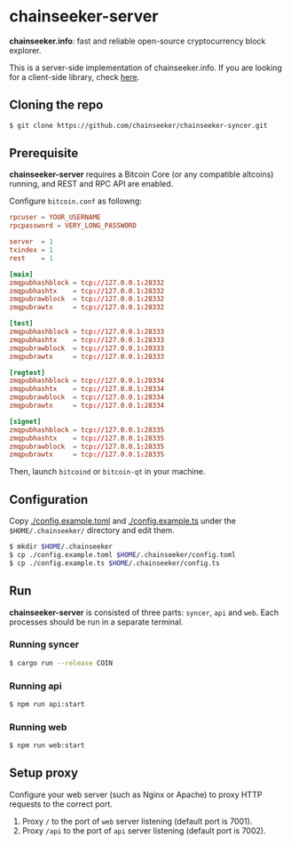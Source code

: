 chainseeker-server
==================

**chainseeker.info**: fast and reliable open-source cryptocurrency block explorer.

This is a server-side implementation of chainseeker.info.
If you are looking for a client-side library, check [here](https://github.com/chainseeker/chainseeker-client).

Cloning the repo
----------------

```bash
$ git clone https://github.com/chainseeker/chainseeker-syncer.git
```

Prerequisite
------------

**chainseeker-server** requires a Bitcoin Core (or any compatible altcoins) running, and REST and RPC API are enabled.

Configure `bitcoin.conf` as followng:
```toml:bitcoin.conf
rpcuser = YOUR_USERNAME
rpcpassword = VERY_LONG_PASSWORD

server  = 1
txindex = 1
rest    = 1

[main]
zmqpubhashblock = tcp://127.0.0.1:28332
zmqpubhashtx    = tcp://127.0.0.1:28332
zmqpubrawblock  = tcp://127.0.0.1:28332
zmqpubrawtx     = tcp://127.0.0.1:28332

[test]
zmqpubhashblock = tcp://127.0.0.1:28333
zmqpubhashtx    = tcp://127.0.0.1:28333
zmqpubrawblock  = tcp://127.0.0.1:28333
zmqpubrawtx     = tcp://127.0.0.1:28333

[regtest]
zmqpubhashblock = tcp://127.0.0.1:28334
zmqpubhashtx    = tcp://127.0.0.1:28334
zmqpubrawblock  = tcp://127.0.0.1:28334
zmqpubrawtx     = tcp://127.0.0.1:28334

[signet]
zmqpubhashblock = tcp://127.0.0.1:28335
zmqpubhashtx    = tcp://127.0.0.1:28335
zmqpubrawblock  = tcp://127.0.0.1:28335
zmqpubrawtx     = tcp://127.0.0.1:28335
```

Then, launch `bitcoind` or `bitcoin-qt` in your machine.

Configuration
-------------

Copy [./config.example.toml](./config.example.toml) and [./config.example.ts](./config.example.ts)
under the `$HOME/.chainseeker/` directory and edit them.
```bash
$ mkdir $HOME/.chainseeker
$ cp ./config.example.toml $HOME/.chainseeker/config.toml
$ cp ./config.example.ts $HOME/.chainseeker/config.ts
```

Run
---

**chainseeker-server** is consisted of three parts: `syncer`, `api` and `web`.
Each processes should be run in a separate terminal.

### Running syncer

```bash
$ cargo run --release COIN
```

### Running api

```bash
$ npm run api:start
```

### Running web

```bash
$ npm run web:start
```

Setup proxy
-----------

Configure your web server (such as Nginx or Apache) to proxy HTTP requests to the correct port.

1. Proxy `/` to the port of `web` server listening (default port is 7001).
1. Proxy `/api` to the port of `api` server listening (default port is 7002).

